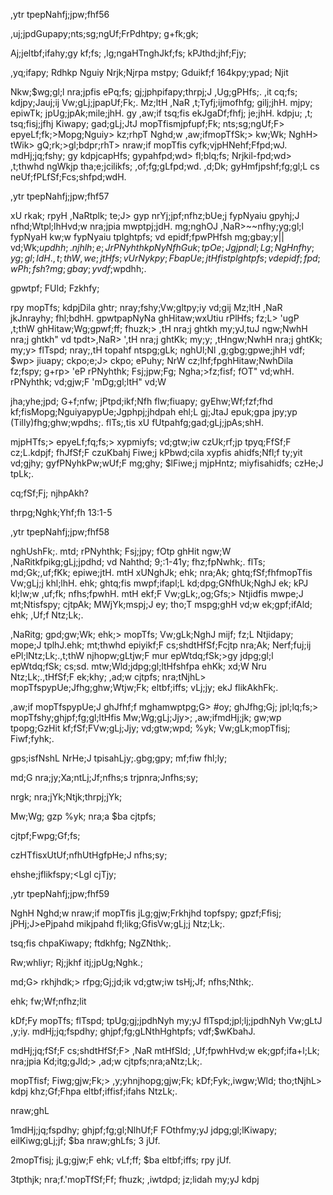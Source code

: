 ,ytr tpepNahfj;jpw;fhf56

,uj;jpdGupapy;nts;sg;ngUf;FrPdhtpy; g+fk;gk;

Aj;jeltbf;ifahy;gy kf;fs; ,lg;ngaHTnghJkf;fs; kPJthd;jhf;Fjy;

,yq;ifapy; Rdhkp Nguiy Nrjk;Njrpa mstpy; Gduikf;f 164kpy;ypad; Njit

Nkw;$wg;gl;l nra;jpfis ePq;fs; gj;jphpifapy;thrpj;J ,Ug;gPHfs;. ,it cq;fs; kdjpy;Jauj;ij Vw;gLj;jpapUf;Fk;. Mz;ltH ,NaR ,t;Tyfj;ijmofhfg; gilj;jhH. mjpy; epiwTk; jpUg;jpAk;mile;jhH. gy ,aw;if tsq;fis ekJgaDf;fhfj; je;jhH. kdpju; ,t; tsq;fisj;jfhj Kiwapy; gad;gLj;JtJ mopTfismjpfupf;Fk; nts;sg;ngUf;F> epyeLf;fk;>Mopg;Nguiy> kz;rhpT Nghd;w ,aw;ifmopTfSk;> kw;Wk; NghH> tWik> gQ;rk;>gl;bdpr;rhT> nraw;if mopTfis cyfk;vjpHNehf;Ffpd;wJ. mdHj;jq;fshy; gy kdpjcapHfs; gypahfpd;wd> fl;blq;fs; Nrjkil-fpd;wd> ,t;thwhd ngWkjp tha;e;jcilikfs; ,of;fg;gLfpd;wd. ,d;Dk; gyHmfjpshf;fg;gl;L cs neUf;fPLfSf;Fcs;shfpd;wdH.

,ytr tpepNahfj;jpw;fhf57

xU rkak; rpyH ,NaRtplk; te;J> gyp nrYj;jpf;nfhz;bUe;j fypNyaiu gpyhj;J nfhd;Wtpl;lhHvd;w nra;jpia mwptpj;jdH. mg;nghOJ ,NaR>~~nfhy;yg;gl;l fypNyaH kw;w fypNyaiu tplghtpfs; vd epidf;fpwPHfsh mg;gbay;y|| vd;Wk;$updhh;. njhlh;e;J rPNyhthkpNy NfhGuk; tpOe;Jgjpndl;Lg; NgH nfhy;yg;gl;ldH. ,t;thW ,we;jtHfs; vUrNykpy;FbapUe;jtHfis tpl ghtpfs; vd epidf;fpd;wPh;fsh? mg;gbay;y vdf;$wpdhh;.

gpwtpf; FUld; Fzkhfy;

rpy mopTfs; kdpjDila ghtr; nray;fshy;Vw;gltpy;iy vd;gij Mz;ltH ,NaR jkJnrayhy; fhl;bdhH. gpwtpapNyNa ghHitaw;wxUtiu rPlHfs; fz;L> 'ugP ,t;thW ghHitaw;Wg;gpwf;ff; fhuzk;> ,tH nra;j ghtkh my;yJ,tuJ ngw;NwhH nra;j ghtkh" vd tpdt>,NaR> ',tH nra;j ghtKk; my;y; ,tHngw;NwhH nra;j ghtKk; my;y> flTspd; nray;,tH topahf ntspg;gLk; nghUl;Nl ,g;gbg;gpwe;jhH vdf; $wp> jiuapy; ckpo;e;J> ckpo; ePuhy; NrW cz;lhf;fpghHitaw;NwhDila fz;fspy; g+rp> 'eP rPNyhthk; Fsj;jpw;Fg; Ngha;>fz;fisf; fOT" vd;whH. rPNyhthk; vd;gjw;F 'mDg;gl;ltH" vd;W

jha;yhe;jpd; G+f;nfw; jPtpd;ikf;Nfh flw;fiuapy; gyEhw;Wf;fzf;fhd kf;fisMopg;NguiyapypUe;Jgphpj;jhdpah ehl;L gj;JtaJ epuk;gpa jpy;yp (Tilly)fhg;ghw;wpdhs;. flTs;,tis xU fUtpahfg;gad;gLj;jpAs;shH.

mjpHTfs;> epyeLf;fq;fs;> xypmiyfs; vd;gtw;iw czUk;rf;jp tpyq;FfSf;F cz;L.kdpjf; fhJfSf;F czuKbahj Fiwe;j kPbwd;cila xypfis ahidfs;Nfl;f ty;yit vd;gjhy; gyfPNyhkPw;wUf;F mg;ghy; $lFiwe;j mjpHntz; miyfisahidfs; czHe;J tpLk;.

cq;fSf;Fj; njhpAkh?

thrpg;Nghk;Yhf;fh 13:1-5

,ytr tpepNahfj;jpw;fhf58

nghUshFk;. mtd; rPNyhthk; Fsj;jpy; fOtp ghHit ngw;W ,NaRitkfpikg;gLj;jpdhd; vd Nahthd; 9;:1-41y; fhz;fpNwhk;. flTs; md;Gk;,uf;fKk; epiwe;jtH. mtH xUNghJk; ehk; nra;Ak; ghtq;fSf;fhfmopTfis Vw;gLj;j khl;lhH. ehk; ghtq;fis mwpf;ifapl;L kd;dpg;GNfhUk;NghJ ek; kPJ kl;lw;w ,uf;fk; nfhs;fpwhH. mtH ekf;F Vw;gLk;,og;Gfs;> Ntjidfis mwpe;J mt;Ntisfspy; cjtpAk; MWjYk;mspj;J ey; tho;T mspg;ghH vd;w ek;gpf;ifAld; ehk; ,Uf;f Ntz;Lk;.

,NaRitg; gpd;gw;Wk; ehk;> mopTfs; Vw;gLk;NghJ mijf; fz;L Ntjidapy; mope;J tplhJ.ehk; mt;thwhd epiyikf;F cs;shdtHfSf;Fcjtp nra;Ak; Nerf;fuj;ij ePl;lNtz;Lk;.,t;thW njhopw;gLtjw;F mur epWtdq;fSk;>gy jdpg;gl;l epWtdq;fSk; cs;sd. mtw;Wld;jdpg;gl;ltHfshfpa ehKk; xd;W Nru Ntz;Lk;.,tHfSf;F ek;khy; ,ad;w cjtpfs; nra;tNjhL> mopTfspypUe;Jfhg;ghw;Wtjw;Fk; eltbf;iffs; vLj;jy; ekJ flikAkhFk;.

,aw;if mopTfspypUe;J ghJfhf;f mghamwptpg;G> #oy; ghJfhg;Gj; jpl;lq;fs;> mopTfshy;ghjpf;fg;gl;ltHfis Mw;Wg;gLj;Jjy>; ,aw;ifmdHj;jk; gw;wp tpopg;GzHit kf;fSf;FVw;gLj;Jjy; vd;gtw;wpd; %yk; Vw;gLk;mopTfisj; Fiwf;fyhk;.

gps;isfNshL NrHe;J tpisahLjy;.gbg;gpy; mf;fiw fhl;ly;

md;G nra;jy;Xa;ntLj;Jf;nfhs;s trjpnra;Jnfhs;sy;

nrgk; nra;jYk;Ntjk;thrpj;jYk;

Mw;Wg; gzp %yk; nra;a $ba cjtpfs;

cjtpf;Fwpg;Gf;fs;

czHTfisxUtUf;nfhUtHgfpHe;J nfhs;sy;

ehshe;jflikfspy;<Lgl cjTjy;

,ytr tpepNahfj;jpw;fhf59

NghH Nghd;w nraw;if mopTfis jLg;gjw;Frkhjhd topfspy; gpzf;Ffisj; jPHj;J>ePjpahd mikjpahd fl;likg;GfisVw;gLj;j Ntz;Lk;.

tsq;fis chpaKiwapy; ftdkhfg; NgZNthk;.

Rw;whliyr; Rj;jkhf itj;jpUg;Nghk.;

md;G> rkhjhdk;> rfpg;Gj;jd;ik vd;gtw;iw tsHj;Jf; nfhs;Nthk;.

ehk; fw;Wf;nfhz;lit

kDf;Fy mopTfs; flTspd; tpUg;gj;jpdhNyh my;yJ flTspd;jpl;lj;jpdhNyh Vw;gLtJ ,y;iy. mdHj;jq;fspdhy; ghjpf;fg;gLNthHghtpfs; vdf;$wKbahJ.

mdHj;jq;fSf;F cs;shdtHfSf;F> ,NaR mtHfSld; ,Uf;fpwhHvd;w ek;gpf;ifa+l;Lk; nra;jpia Kd;itg;gJld;> ,ad;w cjtpfs;nra;aNtz;Lk;.

mopTfisf; Fiwg;gjw;Fk;> ,y;yhnjhopg;gjw;Fk; kDf;Fyk;,iwgw;Wld; tho;tNjhL> kdpj khz;Gf;Fhpa eltbf;iffisf;ifahs NtzLk;.

nraw;ghL

1mdHj;jq;fspdhy; ghjpf;fg;gl;NlhUf;F FOthfmy;yJ jdpg;gl;lKiwapy; eilKiwg;gLj;jf; $ba nraw;ghLfs; 3 jUf.

2mopTfisj; jLg;gjw;F ehk; vLf;ff; $ba eltbf;iffs; rpy jUf.

3tpthjk; nra;f.'mopTfSf;Ff; fhuzk; ,iwtdpd; jz;lidah my;yJ kdpj